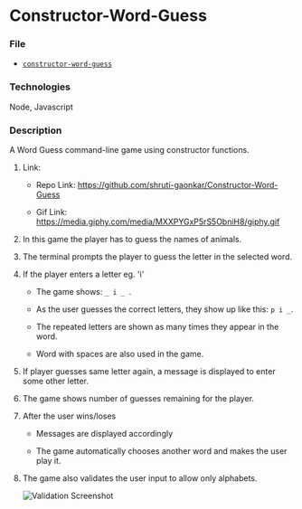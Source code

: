 # Constructor-Word-Guess

### File

* [`constructor-word-guess`](Constructor-Word-Guess/blob/master/index.js)

### Technologies
Node, Javascript

### Description
A Word Guess command-line game using constructor functions.

1. Link: 
    * Repo Link: https://github.com/shruti-gaonkar/Constructor-Word-Guess

    * Gif Link: https://media.giphy.com/media/MXXPYGxP5rS5ObniH8/giphy.gif

2. In this game the player has to guess the names of animals.

3. The terminal prompts the player to guess the letter in the selected word.

4. If the player enters a letter eg. 'i'

   * The game shows: `_ i _ `.

   * As the user guesses the correct letters, they show up like this: `p i _`.

   * The repeated letters are shown as many times they appear in the word.

   * Word with spaces are also used in the game.

5. If player guesses same letter again, a message is displayed to enter some other letter.

6. The game shows number of guesses remaining for the player.

7. After the user wins/loses

    * Messages are displayed accordingly

    * The game automatically chooses another word and makes the user play it.

8. The game also validates the user input to allow only alphabets.

    ![Validation Screenshot](assets/images/validation.png)
